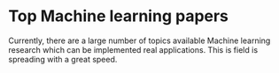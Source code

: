 # Top Machine learning papers

Currently, there are a large number of topics available Machine learning research which can be implemented real applications. This is field is spreading with a great speed. 
